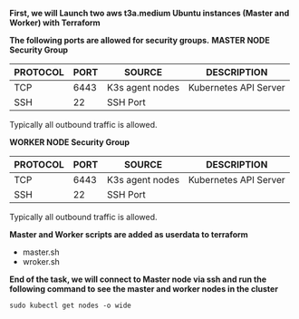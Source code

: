 **First, we will Launch two aws t3a.medium Ubuntu instances (Master and Worker) with Terraform**

**The following ports are allowed for security groups.**
**MASTER NODE Security Group**

| PROTOCOL | PORT      | SOURCE                     | DESCRIPTION|
|----------|-----------|----------------------------|-------------------------------------------------------|
| TCP      | 6443      | K3s agent nodes            | Kubernetes API Server|
| SSH      | 22 | SSH Port           |                |

Typically all outbound traffic is allowed.

**WORKER NODE Security Group**

| PROTOCOL | PORT      | SOURCE                     | DESCRIPTION|
|----------|-----------|----------------------------|-------------------------------------------------------|
| TCP      | 6443      | K3s agent nodes            | Kubernetes API Server|
| SSH      | 22 | SSH Port           |                |

Typically all outbound traffic is allowed.

**Master and Worker scripts are added as userdata to terraform**

- master.sh
- wroker.sh

**End of the task, we will connect to Master node via ssh and run the following command to see the master and worker nodes in the cluster**

```
sudo kubectl get nodes -o wide
```

